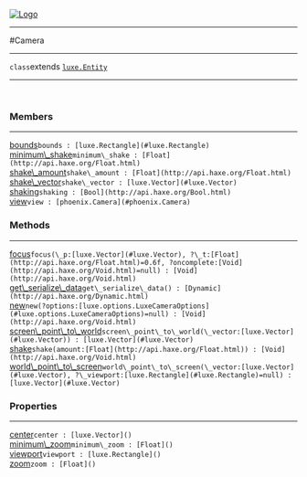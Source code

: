 
[![Logo](../../images/logo.png)](../../api/index.html)

---



#Camera



---

`class`extends <code><span>[luxe.Entity]()</span></code>
<span class="meta">

</span>


---

&nbsp;
&nbsp;

<h3>Members</h3> <hr/><span class="member apipage">
            <a name="bounds"><a class="lift" href="#bounds">bounds</a></a><code class="signature apipage">bounds : [luxe.Rectangle](#luxe.Rectangle)</code><br/></span>
        <span class="small_desc_flat"></span><span class="member apipage">
            <a name="minimum_shake"><a class="lift" href="#minimum_shake">minimum\_shake</a></a><code class="signature apipage">minimum\_shake : [Float](http://api.haxe.org/Float.html)</code><br/></span>
        <span class="small_desc_flat"></span><span class="member apipage">
            <a name="shake_amount"><a class="lift" href="#shake_amount">shake\_amount</a></a><code class="signature apipage">shake\_amount : [Float](http://api.haxe.org/Float.html)</code><br/></span>
        <span class="small_desc_flat"></span><span class="member apipage">
            <a name="shake_vector"><a class="lift" href="#shake_vector">shake\_vector</a></a><code class="signature apipage">shake\_vector : [luxe.Vector](#luxe.Vector)</code><br/></span>
        <span class="small_desc_flat"></span><span class="member apipage">
            <a name="shaking"><a class="lift" href="#shaking">shaking</a></a><code class="signature apipage">shaking : [Bool](http://api.haxe.org/Bool.html)</code><br/></span>
        <span class="small_desc_flat"></span><span class="member apipage">
            <a name="view"><a class="lift" href="#view">view</a></a><code class="signature apipage">view : [phoenix.Camera](#phoenix.Camera)</code><br/></span>
        <span class="small_desc_flat"></span>

<h3>Methods</h3> <hr/><span class="method apipage">
            <a name="focus"><a class="lift" href="#focus">focus</a></a><code class="signature apipage">focus(\_p:<span>[luxe.Vector](#luxe.Vector)</span>, ?\_t:<span>[Float](http://api.haxe.org/Float.html)=0.6f</span>, ?oncomplete:<span>[Void](http://api.haxe.org/Void.html)=null</span>) : [Void](http://api.haxe.org/Void.html)</code><br/><span class="small_desc_flat"></span>
        </span>
    <span class="method apipage">
            <a name="get_serialize_data"><a class="lift" href="#get_serialize_data">get\_serialize\_data</a></a><code class="signature apipage">get\_serialize\_data() : [Dynamic](http://api.haxe.org/Dynamic.html)</code><br/><span class="small_desc_flat"></span>
        </span>
    <span class="method apipage">
            <a name="new"><a class="lift" href="#new">new</a></a><code class="signature apipage">new(?options:<span>[luxe.options.LuxeCameraOptions](#luxe.options.LuxeCameraOptions)=null</span>) : [Void](http://api.haxe.org/Void.html)</code><br/><span class="small_desc_flat"></span>
        </span>
    <span class="method apipage">
            <a name="screen_point_to_world"><a class="lift" href="#screen_point_to_world">screen\_point\_to\_world</a></a><code class="signature apipage">screen\_point\_to\_world(\_vector:<span>[luxe.Vector](#luxe.Vector)</span>) : [luxe.Vector](#luxe.Vector)</code><br/><span class="small_desc_flat"></span>
        </span>
    <span class="method apipage">
            <a name="shake"><a class="lift" href="#shake">shake</a></a><code class="signature apipage">shake(amount:<span>[Float](http://api.haxe.org/Float.html)</span>) : [Void](http://api.haxe.org/Void.html)</code><br/><span class="small_desc_flat"></span>
        </span>
    <span class="method apipage">
            <a name="world_point_to_screen"><a class="lift" href="#world_point_to_screen">world\_point\_to\_screen</a></a><code class="signature apipage">world\_point\_to\_screen(\_vector:<span>[luxe.Vector](#luxe.Vector)</span>, ?\_viewport:<span>[luxe.Rectangle](#luxe.Rectangle)=null</span>) : [luxe.Vector](#luxe.Vector)</code><br/><span class="small_desc_flat"></span>
        </span>
    

<h3>Properties</h3> <hr/><span class="property apipage">
            <a name="center"><a class="lift" href="#center">center</a></a><code class="signature apipage">center : [luxe.Vector]()</code><br/><span class="small_desc_flat"></span>
        </span><span class="property apipage">
            <a name="minimum_zoom"><a class="lift" href="#minimum_zoom">minimum\_zoom</a></a><code class="signature apipage">minimum\_zoom : [Float]()</code><br/><span class="small_desc_flat"></span>
        </span><span class="property apipage">
            <a name="viewport"><a class="lift" href="#viewport">viewport</a></a><code class="signature apipage">viewport : [luxe.Rectangle]()</code><br/><span class="small_desc_flat"></span>
        </span><span class="property apipage">
            <a name="zoom"><a class="lift" href="#zoom">zoom</a></a><code class="signature apipage">zoom : [Float]()</code><br/><span class="small_desc_flat"></span>
        </span>

&nbsp;
&nbsp;
&nbsp;